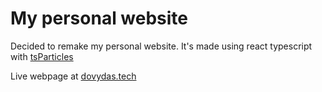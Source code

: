 # My personal website

Decided to remake my personal website. It's made using react typescript with [tsParticles](https://particles.js.org/)

Live webpage at [dovydas.tech](https://dovydas.tech)